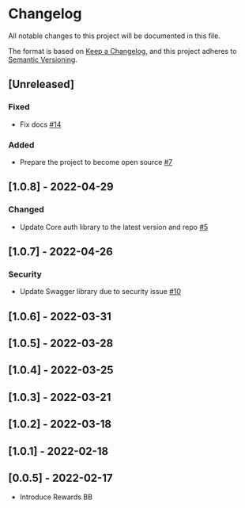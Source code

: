 # Changelog
All notable changes to this project will be documented in this file.

The format is based on [Keep a Changelog](https://keepachangelog.com/en/1.0.0/),
and this project adheres to [Semantic Versioning](https://semver.org/spec/v2.0.0.html).

## [Unreleased]
### Fixed
- Fix docs [#14](https://github.com/rokwire/rewards-building-block/issues/14)

### Added
- Prepare the project to become open source [#7](https://github.com/rokwire/rewards-building-block/issues/7)

## [1.0.8] - 2022-04-29
### Changed
- Update Core auth library to the latest version and repo [#5](https://github.com/rokwire/rewards-building-block/issues/5)

## [1.0.7] - 2022-04-26
### Security
- Update Swagger library due to security issue [#10](https://github.com/rokwire/rewards-building-block/issues/10)

## [1.0.6] - 2022-03-31
## [1.0.5] - 2022-03-28
## [1.0.4] - 2022-03-25
## [1.0.3] - 2022-03-21
## [1.0.2] - 2022-03-18
## [1.0.1] - 2022-02-18
## [0.0.5] - 2022-02-17
- Introduce Rewards BB 